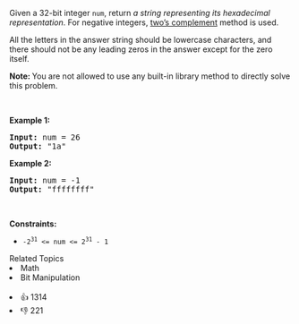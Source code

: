 <p>Given a 32-bit integer <code>num</code>, return <em>a string representing its hexadecimal representation</em>. For negative integers, <a href="https://en.wikipedia.org/wiki/Two%27s_complement" target="_blank">two’s complement</a> method is used.</p>

<p>All the letters in the answer string should be lowercase characters, and there should not be any leading zeros in the answer except for the zero itself.</p>

<p><strong>Note:&nbsp;</strong>You are not allowed to use any built-in library method to directly solve this problem.</p>

<p>&nbsp;</p> 
<p><strong class="example">Example 1:</strong></p> 
<pre><strong>Input:</strong> num = 26
<strong>Output:</strong> "1a"
</pre>
<p><strong class="example">Example 2:</strong></p> 
<pre><strong>Input:</strong> num = -1
<strong>Output:</strong> "ffffffff"
</pre> 
<p>&nbsp;</p> 
<p><strong>Constraints:</strong></p>

<ul> 
 <li><code>-2<sup>31</sup> &lt;= num &lt;= 2<sup>31</sup> - 1</code></li> 
</ul>

<div><div>Related Topics</div><div><li>Math</li><li>Bit Manipulation</li></div></div><br><div><li>👍 1314</li><li>👎 221</li></div>